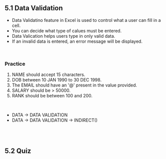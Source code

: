 ## 5.1 Data Validation

- Data Validatino feature in Excel is used to control what a user can fill in a cell.
- You can decide what type of calues must be entered.
- Data Valication helps users type in only valid data.
- If an invalid data is entered, an error message will be displayed.
<br/>

### Practice
1. NAME should accept 15 characters.
2. DOB between 10 JAN 1990 to 30 DEC 1998.
2. The EMAIL should have an '@' present in the value provided.
4. SALARY should be > 50000.
5. RANK should be between 100 and 200.
<br/>

- DATA -> DATA VALIDATION
- DATA -> DATA VALIDATION -> INDIRECT()

<br/><br/>

## 5.2 Quiz